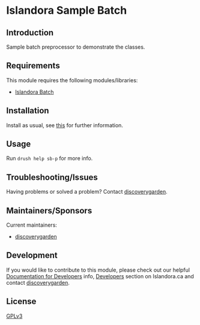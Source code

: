 # Islandora Sample Batch

## Introduction

Sample batch preprocessor to demonstrate the classes.

## Requirements

This module requires the following modules/libraries:

* [Islandora Batch](https://github.com/Islandora/islandora_batch)

## Installation

Install as usual, see [this](https://drupal.org/documentation/install/modules-themes/modules-7) for further information.

## Usage

Run `drush help sb-p` for more info.

## Troubleshooting/Issues

Having problems or solved a problem? Contact [discoverygarden](http://support.discoverygarden.ca).

## Maintainers/Sponsors

Current maintainers:

* [discoverygarden](http://www.discoverygarden.ca)

## Development

If you would like to contribute to this module, please check out our helpful
[Documentation for Developers](https://github.com/Islandora/islandora/wiki#wiki-documentation-for-developers)
info, [Developers](http://islandora.ca/developers) section on Islandora.ca and
contact [discoverygarden](http://support.discoverygarden.ca).

## License

[GPLv3](http://www.gnu.org/licenses/gpl-3.0.txt)
